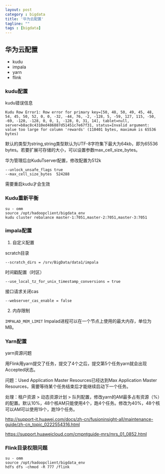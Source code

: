 ```yaml
---
layout: post
category : bigdata
title: '华为云配置'
tagline: ""
tags : [bigdata]
---
```


## 华为云配置

- kudu
- impala
- yarn
- flink

<!--break-->

### kudu配置

kudu错误信息

```shell
Kudu Row Error1: Row error for primary key=[50, 48, 50, 49, 45, 48, 54, 45, 50, 52, 0, 0, -32, -44, 76, -2, -128, 5, -59, 127, 115, -50, -69, -120, -128, 0, 0, 1, -128, 0, 31, 14], tablet=null, server=b8ac8c4310ed486887d51451c7e67f31, status=Invalid argument: value too large for column 'rewards' (110401 bytes, maximum is 65536 bytes)
```

默认的类型为string,string类型默认为UTF-8字符集下最大为64kb，即为65536 bytes。若要扩展可存储的大小，可以设置参数max_cell_size_bytes。

华为管理后台KuduTserver配置，修改配置为512k

```shell
--unlock_unsafe_flags true
--max_cell_size_bytes  524288
```

需要重启kudu才会生效

### Kudu重新平衡

```shell
su - omm
source /opt/hadoopclient/bigdata_env
kudu cluster rebalance master-1:7051,master-2:7051,master-3:7051
```

### impala配置

1. 自定义配置

scratch目录

```shell
--scratch_dirs = /srv/BigData/data1/impala 

```

时间戳配置（时区）

```shell
--use_local_tz_for_unix_timestamp_conversions = true 

```

接口请求关闭cas

```shell
--webserver_cas_enable = false 

```

2. 内存限制

`IMPALAD_MEM_LIMIT` Impalad进程可以在一个节点上使用的最大内存，单位为MB。

### Yarn配置

yarn资源问题

用Flink用yarn提交了任务，提交了4个之后，提交第5个任务yarn就会出现Accepted状态。

问题：Used Application Master Resources已经达到Max Application Master Resources，需要等待某个任务结束后才能继续启动下一个任务。

处理：租户资源 > 动态资源计划 > 队列配置，修改yarn的AM最多占有资源（%）的配置。默认10%，48个核AM只能使用4个，跑4个任务。修改为40%，48个核可以AM可以使用19个，跑19个任务。

<http://support-it.huawei.com/docs/zh-cn/fusioninsight-all/maintenance-guide/zh-cn_topic_0222554316.html>

<https://support.huaweicloud.com/cmpntguide-mrs/mrs_01_0852.html>


### Flink目录权限问题

```shell
su - omm
source /opt/hadoopclient/bigdata_env
hdfs dfs -chmod -R 777 /flink
```

